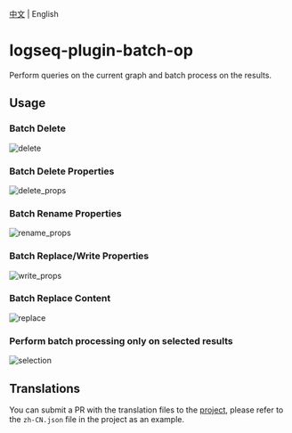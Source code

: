[中文](README.md) | English

# logseq-plugin-batch-op

Perform queries on the current graph and batch process on the results.

## Usage

### Batch Delete

![delete](delete.gif)

### Batch Delete Properties

![delete_props](delete_props.gif)

### Batch Rename Properties

![rename_props](rename_props.gif)

### Batch Replace/Write Properties

![write_props](write_props.gif)

### Batch Replace Content

![replace](replace.gif)

### Perform batch processing only on selected results

![selection](selection.gif)

## Translations

You can submit a PR with the translation files to the [project](https://github.com/sethyuan/logseq-plugin-batch-op/tree/master/src/translations), please refer to the `zh-CN.json` file in the project as an example.
